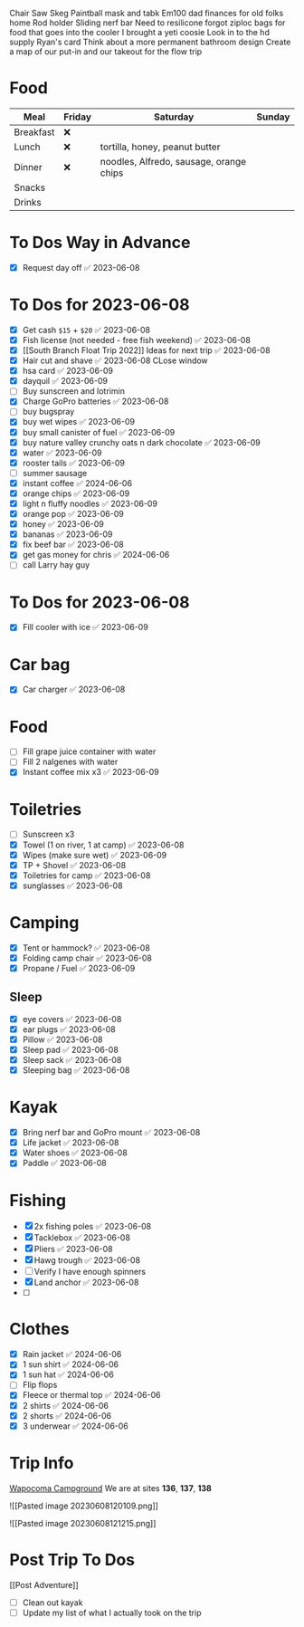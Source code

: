 Chair
Saw
Skeg
Paintball mask and tabk
Em100
dad finances for old folks home
Rod holder
Sliding nerf bar
Need to resilicone
forgot ziploc bags for food that goes into the cooler
I brought a yeti coosie
Look in to the hd supply Ryan's card
Think about a more permanent bathroom design
Create a map of our put-in and our takeout for the flow trip

# Food
| Meal      | Friday | Saturday | Sunday |
| --------- | ------ | -------- | ------ |
| Breakfast | ❌     |          |        |
| Lunch     | ❌     |    tortilla, honey, peanut butter      |        |
| Dinner    | ❌     |   noodles, Alfredo, sausage, orange chips       |        |
| Snacks    |        |          |        |
| Drinks          |        |          |        |

# To Dos Way in Advance
- [x] Request day off ✅ 2023-06-08

# To Dos for 2023-06-08
- [x] Get cash `$15` + `$20` ✅ 2023-06-08
- [x] Fish license (not needed - free fish weekend) ✅ 2023-06-08
- [x] [[South Branch Float Trip 2022]] Ideas for next trip ✅ 2023-06-08
- [x] Hair cut and shave ✅ 2023-06-08
CLose window
- [x] hsa card ✅ 2023-06-09
- [x] dayquil ✅ 2023-06-09
- [ ] Buy sunscreen and lotrimin
- [x] Charge GoPro batteries ✅ 2023-06-08
- [ ] buy bugspray
- [x] buy wet wipes ✅ 2023-06-09
- [x] buy small canister of fuel ✅ 2023-06-09
- [x] buy nature valley crunchy oats n dark chocolate ✅ 2023-06-09
- [x] water ✅ 2023-06-09
- [x] rooster tails ✅ 2023-06-09
- [ ] summer sausage
- [x] instant coffee ✅ 2024-06-06
- [x] orange chips ✅ 2023-06-09
- [x] light n fluffy noodles ✅ 2023-06-09
- [x] orange pop ✅ 2023-06-09
- [x] honey ✅ 2023-06-09
- [x] bananas ✅ 2023-06-09
- [x] fix beef bar ✅ 2023-06-08
- [x] get gas money for chris ✅ 2024-06-06
- [ ] call Larry hay guy

# To Dos for 2023-06-08
- [x] Fill cooler with ice ✅ 2023-06-09

# Car bag
- [x] Car charger ✅ 2023-06-08

# Food
- [ ] Fill grape juice container with water
- [ ] Fill 2 nalgenes with water
- [x] Instant coffee mix x3 ✅ 2023-06-09

# Toiletries
- [ ] Sunscreen x3
- [x] Towel (1 on river, 1 at camp) ✅ 2023-06-08
- [x] Wipes (make sure wet) ✅ 2023-06-09
- [x] TP + Shovel ✅ 2023-06-08
- [x] Toiletries for camp ✅ 2023-06-08
- [x] sunglasses ✅ 2023-06-08

# Camping
- [x] Tent or hammock? ✅ 2023-06-08
- [x] Folding camp chair ✅ 2023-06-08
- [x] Propane / Fuel ✅ 2023-06-09
## Sleep
- [x] eye covers ✅ 2023-06-08
- [x] ear plugs ✅ 2023-06-08
- [x] Pillow ✅ 2023-06-08
- [x] Sleep pad ✅ 2023-06-08
- [x] Sleep sack ✅ 2023-06-08
- [x] Sleeping bag ✅ 2023-06-08

# Kayak
- [x] Bring nerf bar and GoPro mount ✅ 2023-06-08
- [x] Life jacket ✅ 2023-06-08
- [x] Water shoes ✅ 2023-06-08
- [x] Paddle ✅ 2023-06-08

# Fishing
- [x] 2x fishing poles ✅ 2023-06-08
- [x] Tacklebox ✅ 2023-06-08
- [x] Pliers ✅ 2023-06-08
- [x] Hawg trough ✅ 2023-06-08
- [ ] Verify I have enough spinners
- [x] Land anchor ✅ 2023-06-08
- [ ] 


# Clothes
- [x] Rain jacket ✅ 2024-06-06
- [x] 1 sun shirt ✅ 2024-06-06
- [x] 1 sun hat ✅ 2024-06-06
- [ ] Flip flops
- [x] Fleece or thermal top ✅ 2024-06-06
- [x] 2 shirts ✅ 2024-06-06
- [x] 2 shorts ✅ 2024-06-06
- [x] 3 underwear ✅ 2024-06-06

# Trip Info
[Wapocoma Campground](http://wapocomacampground.com/)
We are at sites **136**, **137**, **138**

![[Pasted image 20230608120109.png]]

![[Pasted image 20230608121215.png]]


# Post Trip To Dos
[[Post Adventure]]


- [ ] Clean out kayak
- [ ] Update my list of what I actually took on the trip